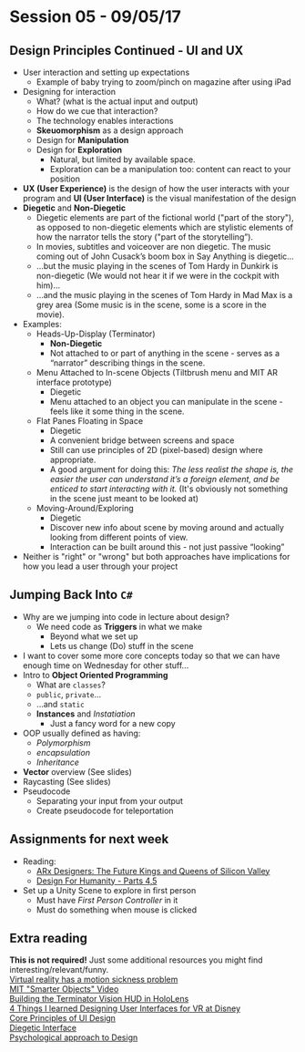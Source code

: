 # Session 05 - 09/05/17

## Design Principles Continued - UI and UX
* User interaction and setting up expectations
    * Example of baby trying to zoom/pinch on magazine after using iPad
* Designing for interaction
    * What? (what is the actual input and output)
    * How do we cue that interaction?
    * The technology enables interactions       
    * **Skeuomorphism** as a design approach
    * Design for **Manipulation**
    * Design for **Exploration**
        * Natural, but limited by available space.
        * Exploration can be a manipulation too: content can react to your position
* **UX (User Experience)** is the design of how the user interacts with your program and **UI (User Interface)** is the visual manifestation of the design
* **Diegetic** and **Non-Diegetic**
    * Diegetic elements are part of the fictional world ("part of the story"), as opposed to non-diegetic elements which are stylistic elements of how the narrator tells the story ("part of the storytelling”).
    * In movies, subtitles and voiceover are non diegetic. The music coming out of John Cusack’s boom box in Say Anything is diegetic…
    * …but the music playing in the scenes of Tom Hardy in Dunkirk is non-diegetic (We would not hear it if we were in the cockpit with him)…
    * …and the music playing in the scenes of Tom Hardy in Mad Max is a grey area (Some music is in the scene, some is a score in the movie).
* Examples:
    * Heads-Up-Display (Terminator)
        * **Non-Diegetic**
        * Not attached to or part of anything in the scene - serves as a “narrator” describing things in the scene.
    * Menu Attached to In-scene Objects (Tiltbrush menu and MIT AR interface prototype)
        * Diegetic
        * Menu attached to an object you can manipulate in the scene - feels like it some thing in the scene.
    * Flat Panes Floating in Space
        * Diegetic
        * A convenient bridge between screens and space
        * Still can use principles of 2D (pixel-based) design where appropriate.
        * A good argument for doing this: _The less realist the shape is, the easier the user can understand it’s a foreign element, and be enticed to start interacting with it._ (It's obviously not something in the scene just meant to be looked at)
    * Moving-Around/Exploring
        * Diegetic
        * Discover new info about scene by moving around and actually looking from different points of view.
        * Interaction can be built around this - not just passive “looking”
* Neither is "right" or "wrong" but both approaches have implications for how you lead a user through your project

## Jumping Back Into `C#`
* Why are we jumping into code in lecture about design?
    * We need code as **Triggers** in what we make
        - Beyond what we set up
        - Lets us change (Do) stuff in the scene
* I want to cover some more core concepts today so that we can have enough time on Wednesday for other stuff...
* Intro to **Object Oriented Programming**
    * What are `classes`?
    * `public`, `private`...
    * ...and `static`
    * **Instances** and *Instatiation*
        * Just a fancy word for a new copy
* OOP usually defined as having:
    * *Polymorphism*
    * *encapsulation*
    * *Inheritance*
* **Vector** overview (See slides)
* Raycasting (See slides)
* Pseudocode
    * Separating your input from your output
    * Create pseudocode for teleportation


## Assignments for next week
* Reading:
    * [ARx Designers: The Future Kings and Queens of Silicon Valley](https://medium.com/the-mission/arx-designers-the-future-kings-and-queens-of-silicon-valley-9c2a7a208fdb)
    * [Design For Humanity - Parts 4,5](https://medium.com/swlh/how-to-design-a-cui-59f1fb3f35fc)
* Set up a Unity Scene to explore in first person
    * Must have _First Person Controller_ in it
    * Must do something when mouse is clicked

## Extra reading
**This is not required!** Just some additional resources you might find interesting/relevant/funny.    
[Virtual reality has a motion sickness problem](https://www.sciencenews.org/article/virtual-reality-has-motion-sickness-problem)    
[MIT "Smarter Objects" Video](https://www.youtube.com/watch?v=UA_HZVmmY84)    
[Building the Terminator Vision HUD in HoloLens](https://blogs.windows.com/buildingapps/2017/03/06/building-terminator-vision-hud-hololens/#ftUSQbkgue6cugvQ.97)    
[4 Things I learned Designing User Interfaces for VR at Disney](https://medium.com/startup-grind/4-things-i-learned-designing-user-interfaces-for-vr-cc08cac9e7ec)    
[Core Principles of UI Design](https://www.invisionapp.com/blog/core-principles-of-ui-design/)    
[Diegetic Interface](http://tvtropes.org/pmwiki/pmwiki.php/Main/DiegeticInterface)    
[Psychological approach to Design](https://uxplanet.org/psychological-approach-to-design-3e955196bd19)
